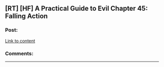 ## [RT] [HF] A Practical Guide to Evil Chapter 45: Falling Action

### Post:

[Link to content]()

### Comments:

---

